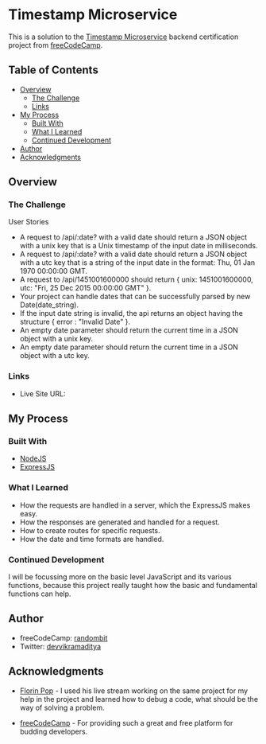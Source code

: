 
# Timestamp Microservice

This is a solution to the [Timestamp Microservice](https://www.freecodecamp.org/learn/apis-and-microservices/apis-and-microservices-projects/timestamp-microservice) backend certification project from [freeCodeCamp](https://www.freecodecamp.org).

## Table of Contents

- [Overview](#overview)
  - [The Challenge](#the-challenge)
  - [Links](#links)
- [My Process](#my-process)
  - [Built With](#built-with)
  - [What I Learned](#what-i-learned)
  - [Continued Development](#continued-development)
- [Author](#author)
- [Acknowledgments](#acknowledgments)

## Overview

### The Challenge

User Stories

- A request to /api/:date? with a valid date should return a JSON object with a unix key that is a Unix timestamp of the input date in milliseconds.
- A request to /api/:date? with a valid date should return a JSON object with a utc key that is a string of the input date in the format: Thu, 01 Jan 1970 00:00:00 GMT.
- A request to /api/1451001600000 should return { unix: 1451001600000, utc: "Fri, 25 Dec 2015 00:00:00 GMT" }.
- Your project can handle dates that can be successfully parsed by new Date(date_string).
- If the input date string is invalid, the api returns an object having the structure { error : "Invalid Date" }.
- An empty date parameter should return the current time in a JSON object with a unix key.
- An empty date parameter should return the current time in a JSON object with a utc key.

### Links

- Live Site URL: []()

## My Process

### Built With

- [NodeJS](https://nodejs.org)
- [ExpressJS](https://expressjs.com)

### What I Learned

- How the requests are handled in a server, which the ExpressJS makes easy.
- How the responses are generated and handled for a request.
- How to create routes for specific requests.
- How the date and time formats are handled.

### Continued Development

I will be focussing more on the basic level JavaScript and its various functions, because this project really taught how the basic and fundamental functions can help.

## Author

- freeCodeCamp: [randombit](https://www.freecodecamp.org/randombit)
- Twitter: [devvikramaditya](https://twitter.com/devvikramaditya)

## Acknowledgments

- [Florin Pop](https://www.youtube.com/channel/UCeU-1X402kT-JlLdAitxSMA) - I used his live stream working on the same project for my help in the project and learned how to debug a code, what should be the way of solving a problem.

- [freeCodeCamp](https://www.freeCodeCamp.org) - For providing such a great and free platform for budding developers.
